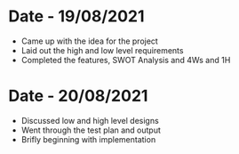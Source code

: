 # Date - 19/08/2021
 * Came up with the idea for the project
 * Laid out the high and low level requirements
 * Completed the features, SWOT Analysis and 4Ws and 1H

# Date - 20/08/2021
 * Discussed low and high level designs
 * Went through the test plan and output
 * Brifly beginning with implementation